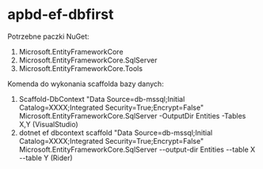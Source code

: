 # apbd-ef-dbfirst

Potrzebne paczki NuGet:

1. Microsoft.EntityFrameworkCore
2. Microsoft.EntityFrameworkCore.SqlServer
3. Microsoft.EntityFrameworkCore.Tools

Komenda do wykonania scaffolda bazy danych:

1. Scaffold-DbContext "Data Source=db-mssql;Initial Catalog=XXXX;Integrated Security=True;Encrypt=False" Microsoft.EntityFrameworkCore.SqlServer -OutputDir Entities -Tables X,Y (VisualStudio)
2. dotnet ef dbcontext scaffold "Data Source=db-mssql;Initial Catalog=XXXX;Integrated Security=True;Encrypt=False" Microsoft.EntityFrameworkCore.SqlServer --output-dir Entities --table X --table Y (Rider)
